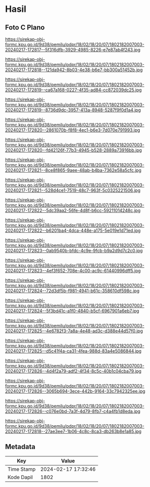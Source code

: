# Hasil

## Foto C Plano

https://sirekap-obj-formc.kpu.go.id/9d38/pemilu/pdpr/18/02/18/20/07/1802182007003-20240217-172817--5f316dfb-3929-4985-8226-e7e87ab4f243.jpg

https://sirekap-obj-formc.kpu.go.id/9d38/pemilu/pdpr/18/02/18/20/07/1802182007003-20240217-172818--121da942-8b03-4e38-b6e7-bb300a51452b.jpg

https://sirekap-obj-formc.kpu.go.id/9d38/pemilu/pdpr/18/02/18/20/07/1802182007003-20240217-172819--ca67a168-0227-4f35-ad84-cc872039dc25.jpg

https://sirekap-obj-formc.kpu.go.id/9d38/pemilu/pdpr/18/02/18/20/07/1802182007003-20240217-172819--8736d9dc-3957-413a-8948-5287f9f0d1a4.jpg

https://sirekap-obj-formc.kpu.go.id/9d38/pemilu/pdpr/18/02/18/20/07/1802182007003-20240217-172820--2861070b-f8f8-4ec1-b6e3-7d070e791993.jpg

https://sirekap-obj-formc.kpu.go.id/9d38/pemilu/pdpr/18/02/18/20/07/1802182007003-20240217-172820--fd42126f-77b3-4945-b528-2889a73916bb.jpg

https://sirekap-obj-formc.kpu.go.id/9d38/pemilu/pdpr/18/02/18/20/07/1802182007003-20240217-172821--8ce8f865-9aee-48ab-b4ba-7362e58a5cfc.jpg

https://sirekap-obj-formc.kpu.go.id/9d38/pemilu/pdpr/18/02/18/20/07/1802182007003-20240217-172821--528d4ce1-7519-48c7-963f-5c0325221506.jpg

https://sirekap-obj-formc.kpu.go.id/9d38/pemilu/pdpr/18/02/18/20/07/1802182007003-20240217-172822--5dc39aa2-56fe-4d8f-b6cc-59211014248c.jpg

https://sirekap-obj-formc.kpu.go.id/9d38/pemilu/pdpr/18/02/18/20/07/1802182007003-20240217-172822--b6201ba4-4dca-448e-a175-5e019e1d71ed.jpg

https://sirekap-obj-formc.kpu.go.id/9d38/pemilu/pdpr/18/02/18/20/07/1802182007003-20240217-172823--0ab9540b-bfdc-4c9e-9fcb-b9a2d9d7c2c0.jpg

https://sirekap-obj-formc.kpu.go.id/9d38/pemilu/pdpr/18/02/18/20/07/1802182007003-20240217-172823--4ef3f652-708e-4c00-ac9c-61440996dff5.jpg

https://sirekap-obj-formc.kpu.go.id/9d38/pemilu/pdpr/18/02/18/20/07/1802182007003-20240217-172824--72d3df5b-f981-4941-b61c-358610df598c.jpg

https://sirekap-obj-formc.kpu.go.id/9d38/pemilu/pdpr/18/02/18/20/07/1802182007003-20240217-172824--5f3bd41c-a1f0-4840-b5cf-6967901a6eb7.jpg

https://sirekap-obj-formc.kpu.go.id/9d38/pemilu/pdpr/18/02/18/20/07/1802182007003-20240217-172825--4e6782f3-7a8a-4e48-ad3c-d388e44d57f0.jpg

https://sirekap-obj-formc.kpu.go.id/9d38/pemilu/pdpr/18/02/18/20/07/1802182007003-20240217-172825--d5c41f4a-ca31-4fea-988d-83a4e5086844.jpg

https://sirekap-obj-formc.kpu.go.id/9d38/pemilu/pdpr/18/02/18/20/07/1802182007003-20240217-172826--4d4f2a79-adf2-4f34-8c5c-40b1c04cba79.jpg

https://sirekap-obj-formc.kpu.go.id/9d38/pemilu/pdpr/18/02/18/20/07/1802182007003-20240217-172826--3065b694-3ece-442b-9164-33c7942325ee.jpg

https://sirekap-obj-formc.kpu.go.id/9d38/pemilu/pdpr/18/02/18/20/07/1802182007003-20240217-172826--c076e0bd-7a3f-4d79-8fb7-c4a4fb1d8eda.jpg

https://sirekap-obj-formc.kpu.go.id/9d38/pemilu/pdpr/18/02/18/20/07/1802182007003-20240217-172818--27ae3ee7-1b06-4c8c-8ca3-db263b8e1a85.jpg


## Metadata

| Key        | Value               |
| ---------- | ------------------- |
| Time Stamp | 2024-02-17 17:32:46 |
| Kode Dapil | 1802                |



